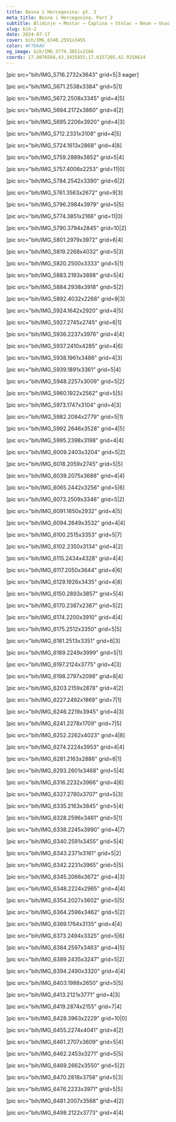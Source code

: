 ```yaml
---
title: Bosna i Hercegovina: pt. 2
meta_title: Bosna i Hercegovina. Part 2
subtitle: Blidinje → Mostar → Čaplina → Stolac → Neum → Uvac
slug: bih-2
date: 2024-07-17
cover: bih/IMG_6340.2591x3455
color: #F7DAA6
og_image: bih/IMG_5774.3851x2166
coords: 17.8076584,43.3435855;17.6157205,42.9258614
---
```


[pic src="bih/IMG_5716.2732x3643" grid=5|3 eager]

[pic src="bih/IMG_5671.2538x3384" grid=5|1]

[pic src="bih/IMG_5672.2508x3345" grid=4|5]

[pic src="bih/IMG_5694.2172x3860" grid=4|2]

[pic src="bih/IMG_5695.2206x3920" grid=4|3]

[pic src="bih/IMG_5712.2331x3108" grid=4|5]

[pic src="bih/IMG_5724.1613x2868" grid=4|8]

[pic src="bih/IMG_5759.2889x3852" grid=5|4]

[pic src="bih/IMG_5757.4006x2253" grid=11|0]

[pic src="bih/IMG_5784.2542x3390" grid=6|2]

[pic src="bih/IMG_5761.3563x2672" grid=9|3]

[pic src="bih/IMG_5796.2984x3979" grid=5|5]

[pic src="bih/IMG_5774.3851x2166" grid=11|0]

[pic src="bih/IMG_5790.3794x2845" grid=10|2]

[pic src="bih/IMG_5801.2979x3972" grid=6|4]

[pic src="bih/IMG_5819.2268x4032" grid=5|3]

[pic src="bih/IMG_5820.2500x3333" grid=5|1]

[pic src="bih/IMG_5883.2193x3898" grid=5|4]

[pic src="bih/IMG_5884.2938x3918" grid=5|2]

[pic src="bih/IMG_5892.4032x2268" grid=9|3]

[pic src="bih/IMG_5924.1642x2920" grid=4|5]

[pic src="bih/IMG_5927.2745x2745" grid=6|1]

[pic src="bih/IMG_5936.2237x3976" grid=4|4]

[pic src="bih/IMG_5937.2410x4285" grid=4|6]

[pic src="bih/IMG_5938.1961x3486" grid=4|3]

[pic src="bih/IMG_5939.1891x3361" grid=5|4]

[pic src="bih/IMG_5948.2257x3009" grid=5|2]

[pic src="bih/IMG_5960.1922x2562" grid=5|5]

[pic src="bih/IMG_5973.1747x3104" grid=4|3]

[pic src="bih/IMG_5982.2084x2779" grid=5|1]

[pic src="bih/IMG_5992.2646x3528" grid=4|5]

[pic src="bih/IMG_5995.2398x3198" grid=4|4]

[pic src="bih/IMG_6009.2403x3204" grid=5|2]

[pic src="bih/IMG_6018.2059x2745" grid=5|5]

[pic src="bih/IMG_6039.2075x3688" grid=4|4]

[pic src="bih/IMG_6065.2442x3256" grid=5|6]

[pic src="bih/IMG_6073.2509x3346" grid=5|2]

[pic src="bih/IMG_6091.1650x2932" grid=4|5]

[pic src="bih/IMG_6094.2649x3532" grid=4|4]

[pic src="bih/IMG_6100.2515x3353" grid=5|7]

[pic src="bih/IMG_6102.2350x3134" grid=4|2]

[pic src="bih/IMG_6115.2434x4328" grid=4|4]

[pic src="bih/IMG_6117.2050x3644" grid=4|6]

[pic src="bih/IMG_6129.1926x3435" grid=4|8]

[pic src="bih/IMG_6150.2893x3857" grid=5|4]

[pic src="bih/IMG_6170.2387x2387" grid=5|2]

[pic src="bih/IMG_6174.2200x3910" grid=4|4]

[pic src="bih/IMG_6175.2512x3350" grid=5|5]

[pic src="bih/IMG_6181.2513x3351" grid=6|3]

[pic src="bih/IMG_6189.2249x3999" grid=5|1]

[pic src="bih/IMG_6197.2124x3775" grid=4|3]

[pic src="bih/IMG_6198.2797x2098" grid=8|4]

[pic src="bih/IMG_6203.2159x2878" grid=4|2]

[pic src="bih/IMG_6227.2492x1869" grid=7|1]

[pic src="bih/IMG_6246.2219x3945" grid=4|3]

[pic src="bih/IMG_6241.2278x1709" grid=7|5]

[pic src="bih/IMG_6252.2262x4023" grid=4|8]

[pic src="bih/IMG_6274.2224x3953" grid=4|4]

[pic src="bih/IMG_6281.2163x2886" grid=6|1]

[pic src="bih/IMG_6293.2601x3468" grid=5|4]

[pic src="bih/IMG_6316.2232x3966" grid=4|6]

[pic src="bih/IMG_6327.2780x3707" grid=5|3]

[pic src="bih/IMG_6335.2163x3845" grid=5|4]

[pic src="bih/IMG_6328.2596x3461" grid=5|1]

[pic src="bih/IMG_6338.2245x3990" grid=4|7]

[pic src="bih/IMG_6340.2591x3455" grid=5|4]

[pic src="bih/IMG_6343.2371x3161" grid=5|2]

[pic src="bih/IMG_6342.2231x3965" grid=5|5]

[pic src="bih/IMG_6345.2066x3672" grid=4|3]

[pic src="bih/IMG_6348.2224x2965" grid=4|4]

[pic src="bih/IMG_6354.2027x3602" grid=5|5]

[pic src="bih/IMG_6364.2596x3462" grid=5|2]

[pic src="bih/IMG_6369.1764x3135" grid=4|4]

[pic src="bih/IMG_6373.2494x3325" grid=5|6]

[pic src="bih/IMG_6384.2597x3463" grid=4|5]

[pic src="bih/IMG_6389.2435x3247" grid=5|2]

[pic src="bih/IMG_6394.2490x3320" grid=4|4]

[pic src="bih/IMG_6403.1988x2650" grid=5|5]

[pic src="bih/IMG_6413.2121x3771" grid=4|3]

[pic src="bih/IMG_6419.2874x2155" grid=7|4]

[pic src="bih/IMG_6428.3963x2229" grid=10|0]

[pic src="bih/IMG_6455.2274x4041" grid=4|2]

[pic src="bih/IMG_6461.2707x3609" grid=5|4]

[pic src="bih/IMG_6462.2453x3271" grid=5|5]

[pic src="bih/IMG_6469.2662x3550" grid=5|2]

[pic src="bih/IMG_6470.2818x3758" grid=5|3]

[pic src="bih/IMG_6476.2233x3971" grid=5|5]

[pic src="bih/IMG_6481.2007x3568" grid=4|2]

[pic src="bih/IMG_6498.2122x3773" grid=4|4]
